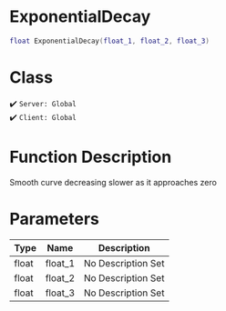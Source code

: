 # ExponentialDecay
```lua
float ExponentialDecay(float_1, float_2, float_3)
```
# Class
✔️ `Server: Global`  
✔️ `Client: Global`  

# Function Description
Smooth curve decreasing slower as it approaches zero
# Parameters
Type|Name|Description
--|--|--
float|float_1|No Description Set
float|float_2|No Description Set
float|float_3|No Description Set

